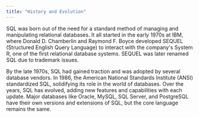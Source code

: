 ```yaml
---
title: "History and Evolution"
---
```


SQL was born out of the need for a standard method of managing and manipulating relational databases. It all started in the early 1970s at IBM, where Donald D. Chamberlin and Raymond F. Boyce developed SEQUEL (Structured English Query Language) to interact with the company's System R, one of the first relational database systems. SEQUEL was later renamed SQL due to trademark issues.

By the late 1970s, SQL had gained traction and was adopted by several database vendors. In 1986, the American National Standards Institute (ANSI) standardized SQL, solidifying its role in the world of databases. Over the years, SQL has evolved, adding new features and capabilities with each update. Major databases like Oracle, MySQL, SQL Server, and PostgreSQL have their own versions and extensions of SQL, but the core language remains the same.

